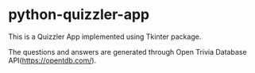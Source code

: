 # python-quizzler-app

This is a Quizzler App implemented using Tkinter package.

The questions and answers are generated through Open Trivia Database API(https://opentdb.com/).